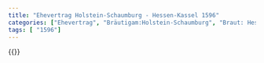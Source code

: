 ```yaml
---
title: "Ehevertrag Holstein-Schaumburg - Hessen-Kassel 1596"
categories: ["Ehevertrag", "Bräutigam:Holstein-Schaumburg", "Braut: Hessen-Kassel", "Eheschließung vollzogen?:Ja", "verschiedenkonfessionelle Ehe?:Nein", "Dynastie Bräutigam:", "Akteur Bräutigam:", "Akteur Braut:Hessen (Kassel)", "Textbezug?:ja", "Ständisch?:nein", "Ratifikation?:ja", "Sonstiges?:ja", "Bräutigam:Holstein-Schaumburg", "Braut: Hessen-Kassel"]
tags: [ "1596"]
---
```

<!--more-->
{{<v21>}}